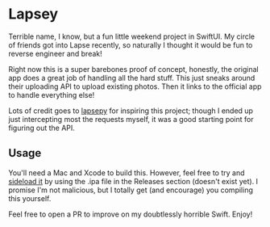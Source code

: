 # Lapsey

Terrible name, I know, but a fun little weekend project in SwiftUI. My circle of friends got into Lapse recently, so naturally I thought it would be fun to reverse engineer and break!

Right now this is a super barebones proof of concept, honestly, the original app does a great job of handling all the hard stuff. This just sneaks around their uploading API to upload existing photos. Then it links to the official app to handle everything else!

Lots of credit goes to [lapsepy](https://github.com/quintindunn/lapsepy) for inspiring this project; though I ended up just intercepting most the requests myself, it was a good starting point for figuring out the API.

## Usage

You'll need a Mac and Xcode to build this. However, feel free to try and [sideload it](https://sidestore.io/) by using the .ipa file in the Releases section (doesn't exist yet). I promise I'm not malicious, but I totally get (and encourage) you compiling this yourself.

Feel free to open a PR to improve on my doubtlessly horrible Swift. Enjoy!
